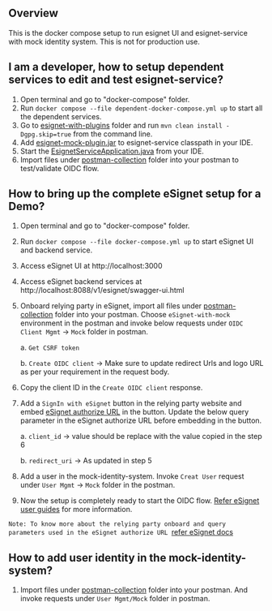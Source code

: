 ## Overview

This is the docker compose setup to run esignet UI and esignet-service with mock identity system. This is not for production use.

## I am a developer, how to setup dependent services to edit and test esignet-service?

1. Open terminal and go to "docker-compose" folder.
2. Run `docker compose --file dependent-docker-compose.yml up` to start all the dependent services.
3. Go to [esignet-with-plugins](../esignet-with-plugins) folder and run `mvn clean install -Dgpg.skip=true` from the command line.
4. Add [esignet-mock-plugin.jar](../esignet-with-plugins/target/esignet-mock-plugin.jar) to esignet-service classpath in your IDE.
5. Start the [EsignetServiceApplication.java](../esignet-service/src/main/java/io/mosip/esignet/EsignetServiceApplication.java) from your IDE.
6. Import files under [postman-collection](../postman-collection) folder into your postman to test/validate OIDC flow.

## How to bring up the complete eSignet setup for a Demo?

1. Open terminal and go to "docker-compose" folder.
2. Run `docker compose --file docker-compose.yml up` to start eSignet UI and backend service.
3. Access eSignet UI at http://localhost:3000
4. Access eSignet backend services at http://localhost:8088/v1/esignet/swagger-ui.html
5. Onboard relying party in eSignet, import all files under [postman-collection](../postman-collection) folder into your postman. Choose `eSignet-with-mock` environment in the postman and invoke below requests under `OIDC Client Mgmt` -> `Mock` folder in postman.

   a. `Get CSRF token`

   b. `Create OIDC client` -> Make sure to update redirect Urls and logo URL as per your requirement in the request body.

6. Copy the client ID in the `Create OIDC client` response.
7. Add a `SignIn with eSignet` button in the relying party website and embed [eSignet authorize URL](http://localhost:3000/authorize?nonce=ere973eieljznge2311&state=eree2311&client_id=client_id&redirect_uri=redirect_uri&scope=openid&response_type=code&acr_values=mosip:idp:acr:generated-code&claims_locales=en&ui_locales=en-IN) in the button. Update the below query parameter in the eSignet authorize URL before embedding in the button.

   a. `client_id` -> value should be replace with the value copied in the step 6

   b. `redirect_uri` -> As updated in step 5

8. Add a user in the mock-identity-system. Invoke `Creat User` request under `User Mgmt` -> `Mock` folder in the postman.
9. Now the setup is completely ready to start the OIDC flow. [Refer eSignet user guides](https://docs.esignet.io/end-user-guide) for more information.

`Note: To know more about the relying party onboard and query parameters used in the eSignet authorize URL `[refer eSignet docs](https://docs.esignet.io/integration/relying-party)

## How to add user identity in the mock-identity-system?

1. Import files under [postman-collection](../postman-collection) folder into your postman. And invoke requests under `User Mgmt/Mock` folder in postman.
